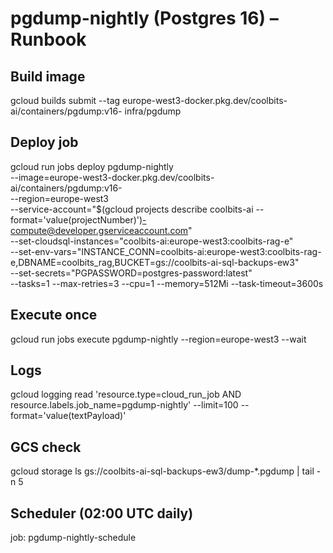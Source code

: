 # pgdump-nightly (Postgres 16) – Runbook

## Build image
gcloud builds submit --tag europe-west3-docker.pkg.dev/coolbits-ai/containers/pgdump:v16-<STAMP> infra/pgdump

## Deploy job
gcloud run jobs deploy pgdump-nightly \
  --image=europe-west3-docker.pkg.dev/coolbits-ai/containers/pgdump:v16-<STAMP> \
  --region=europe-west3 \
  --service-account="$(gcloud projects describe coolbits-ai --format='value(projectNumber)')-compute@developer.gserviceaccount.com" \
  --set-cloudsql-instances="coolbits-ai:europe-west3:coolbits-rag-e" \
  --set-env-vars="INSTANCE_CONN=coolbits-ai:europe-west3:coolbits-rag-e,DBNAME=coolbits_rag,BUCKET=gs://coolbits-ai-sql-backups-ew3" \
  --set-secrets="PGPASSWORD=postgres-password:latest" \
  --tasks=1 --max-retries=3 --cpu=1 --memory=512Mi --task-timeout=3600s

## Execute once
gcloud run jobs execute pgdump-nightly --region=europe-west3 --wait

## Logs
gcloud logging read 'resource.type=cloud_run_job AND resource.labels.job_name=pgdump-nightly' --limit=100 --format='value(textPayload)'

## GCS check
gcloud storage ls gs://coolbits-ai-sql-backups-ew3/dump-*.pgdump | tail -n 5

## Scheduler (02:00 UTC daily)
job: pgdump-nightly-schedule
